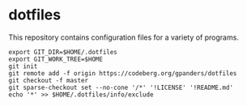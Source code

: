# dotfiles

This repository contains configuration files for a variety of programs.

    export GIT_DIR=$HOME/.dotfiles
    export GIT_WORK_TREE=$HOME
    git init
    git remote add -f origin https://codeberg.org/gpanders/dotfiles
    git checkout -f master
    git sparse-checkout set --no-cone '/*' '!LICENSE' '!README.md'
    echo '*' >> $HOME/.dotfiles/info/exclude
